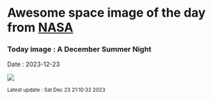 
# Awesome space image of the day from [NASA](https://api.nasa.gov/)

### Today image : A December Summer Night
Date : 2023-12-23

![](https://apod.nasa.gov/apod/image/2312/DSCF6968-Enhanced-NR1024.jpg)

<small>Latest update : Sat Dec 23 21:10:32 2023</small>
        